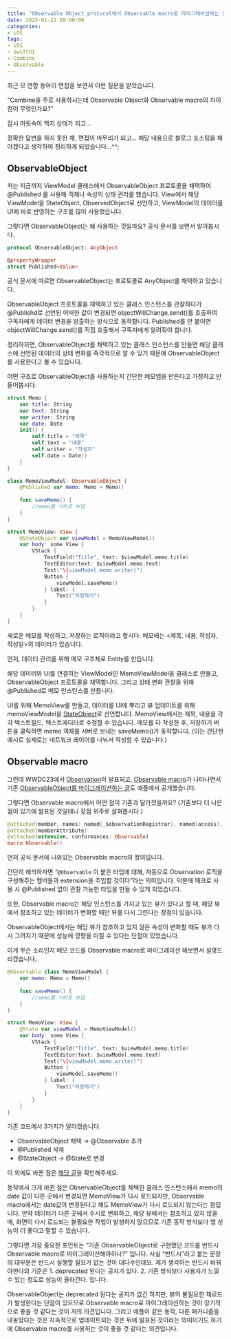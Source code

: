 ```yaml
---
title: "Observable Object protocol에서 Observable macro로 마이그레이션하는 것이 꼭 필요할까?"
date: 2025-01-21 00:00:00
categories:
- iOS
tags:
- iOS
- SwiftUI
- Combine
- Observable
---
```


최근 모 연합 동아리 면접을 보면서 이런 질문을 받았습니다.

“Combine을 주로 사용하시는데 Observable Object와 Observable macro의 차이점이 무엇인가요?”

잠시 머릿속이 백지 상태가 되고… 

정확한 답변을 하지 못한 채, 면접이 마무리가 되고… 해당 내용으로 블로그 포스팅을 해야겠다고 생각하여 정리하게 되었습니다…^^;


## ObservableObject

저는 지금까지 ViewModel 클래스에서 ObservableObject 프로토콜을 채택하여 @Published 를 사용해 객체나 속성의 상태 관리를 했습니다. View에서 해당 ViewModel을 StateObject, ObservedObject로 선언하고, ViewModel의 데이터를 UI에 바로 반영하는 구조를 많이 사용했습니다.


그렇다면 ObservableObject는 왜 사용하는 것일까요? 공식 문서를 보면서 알아봅시다.

```swift
protocol ObservableObject: AnyObject

@propertyWrapper
struct Published<Value>
```

공식 문서에 따르면 ObservableObject는 프로토콜로 AnyObject를 채택하고 있습니다.

ObservableObject 프로토콜을 채택하고 있는 클래스 인스턴스를 관찰하다가 @Publishd로 선언된 어떠한 값이 변경되면 objectWillChange.send()를 호출하여 구독자에게 데이터 변경을 방출하는 방식으로 동작합니다. Published를 안 붙이면  objectWillChange.send()를 직접 호출해서 구독자에게 알려줘야 합니다. 

정리하자면, ObservableObject를 채택하고 있는 클래스 인스턴스를 만들면 해당 클래스에 선언된 데이터의 상태 변화를 즉각적으로 알 수 있기 때문에  ObservableObject를 사용한다고 볼 수 있습니다. 

어떤 구조로 ObservableObject를 사용하는지 간단한 메모앱을 만든다고 가정하고 만들어봅시다.

```swift
struct Memo {
    var title: String
    var text: String
    var writer: String
    var date: Date
    init() {
        self.title = "제목"
        self.text = "내용"
        self.writer = "작성자"
        self.date = Date()
    }
}

class MemoViewModel: ObservableObject {
    @Published var memo: Memo = Memo()
    
    func saveMemo() {
        //memo를 서버로 보냄
    }
}

struct MemoView: View {
    @StateObject var viewModel = MemoViewModel()
    var body: some View {
        VStack {
            TextField("Title", text: $viewModel.memo.title)
            TextEditor(text: $viewModel.memo.text)
            Text("\(viewModel.memo.writer)")
            Button {
                viewModel.saveMemo()
            } label: {
                Text("저장하기")
            }
        }
    }
}
```

새로운 메모를 작성하고, 저장하는 로직이라고 합시다. 메모에는 <제목, 내용, 작성자, 작성일>의 데이터가 있습니다.

먼저, 데이터 관리를 위해 메모 구조체로 Entity를 만듭니다. 

해당 데이터와 UI를 연결하는 ViewModel인 MemoViewModel을 클래스로 만들고, ObservableObject 프로토콜을 채택합니다. 그리고 상태 변화 관찰을 위해 @Published로 메모 인스턴스를 만듭니다. 

UI를 위해 MemoView를 만들고, 데이터를 UI에 뿌리고 뷰 업데이트를 위해 memoViewModel을 [StateObject](https://developer.apple.com/documentation/swiftui/stateobject#overview)로 선언합니다. MemoView에서는 제목, 내용을 각각 텍스트필드, 텍스트에디터로 수정할 수 있습니다. 메모를 다 작성한 후, 저장하기 버튼을 클릭하면 memo 객체를 서버로 보내는 saveMemo()가 동작합니다. (이는 간단한 예시로 실제로는 네트워크 레이어를 나눠서 작성할 수 있습니다.)

## Observable macro

그런데 WWDC23에서 [Observation](https://developer.apple.com/documentation/observation)이 발표되고, [Observable macro](https://developer.apple.com/videos/play/wwdc2023/10149/)가 나타나면서 기존 [ObservableObject를 마이그레이션하는 글](https://developer.apple.com/documentation/swiftui/migrating-from-the-observable-object-protocol-to-the-observable-macro)도 애플에서 공개했습니다. 

그렇다면 Observable macro에서 어떤 점이 기존과 달라졌을까요? (기존보다 더 나은 점이 있기에 발표된 것일테니 장점 위주로 살펴봅시다.)

```swift
@attached(member, names: named(_$observationRegistrar), named(access), named(withMutation)) 
@attached(memberAttribute) 
@attached(extension, conformances: Observable) 
macro Observable()
```

먼저 공식 문서에 나와있는 Observable macro의 정의입니다.

간단히 해석하자면 “`@Observable` 이 붙은 타입에 대해, 자동으로 Observation 로직을 구성해주는 멤버들과 extension을 주입할 것이다”라는 의미입니다. 덕분에 매크로 사용 시 @Published 없이 관찰 가능한 타입을 만들 수 있게 되었습니다.

또한, Observable macro는 해당 인스턴스를 가지고 있는 뷰가 있다고 할 때, 해당 뷰에서 참조하고 있는 데이터가 변화할 때만 뷰를 다시 그린다는 장점이 있습니다.

ObservableObject에서는 해당 뷰가 참조하고 있지 않은 속성이 변화할 때도 뷰가 다시 그려지기 때문에 성능에 영향을 미칠 수 있다는 단점이 있었습니다.

이게 무슨 소리인지 메모 코드를 Observable macro로 마이그레이션 해보면서 설명드리겠습니다.

```swift
@Observable class MemoViewModel {
    var memo: Memo = Memo()
    
    func saveMemo() {
        //memo를 서버로 보냄
    }
}

struct MemoView: View {
    @State var viewModel = MemoViewModel()
    var body: some View {
        VStack {
            TextField("Title", text: $viewModel.memo.title)
            TextEditor(text: $viewModel.memo.text)
            Text("\(viewModel.memo.writer)")
            Button {
                viewModel.saveMemo()
            } label: {
                Text("저장하기")
            }
        }
    }
}

```

기존 코드에서 3가지가 달라졌습니다.

- ObservableObject 채택 → @Observable 추가
- @Published 삭제
- @StateObject → @State로 변경

이 외에도 바뀐 점은 [해당 글](https://developer.apple.com/documentation/swiftui/migrating-from-the-observable-object-protocol-to-the-observable-macro)을 확인해주세요.

동작에서 크게 바뀐 점은 ObservableObject를 채택한 클래스 인스턴스에서 memo의 date 값이 다른 곳에서 변경되면 MemoView가 다시 로드되지만, Observable macro에서는 date값이 변경된다고 해도 MemoView가 다시 로드되지 않는다는 점입니다. 만약 데이터가 다른 곳에서 수시로 변화하고, 해당 뷰에서는 참조하고 있지 않을 때, 화면이 다시 로드되는 불필요한 작업이 발생하지 않으므로 기존 동작 방식보다 앱 성능이 더 좋다고 말할 수 있습니다.

그렇다면 가장 중요한 포인트는 “기존 ObservableObject로 구현했던 코드를 반드시 Observable macro로 마이그레이션해야하나?” 입니다. 사실 “반드시”라고 붙는 문장의 대부분은 반드시 실행할 필요가 없는 것이 대다수인데요. 제가 생각하는 반드시 바꿔야한다의 기준은 1. deprecated 된다는 공지가 있다. 2. 기존 방식보다 사용자가 느낄 수 있는 정도로 성능이 올라간다. 입니다.

ObservableObject는 deprecated 된다는 공지가 없긴 하지만, 뷰의 불필요한 재로드가 발생한다는 단점이 있으므로 Observable macro로 마이그레이션하는 것이 장기적으로 좋을 것 같다는 것이 저의 의견입니다. 그리고 애플이 같은 동작, 다른 매커니즘을 내놓았다는 것은 지속적으로 업데이트되는 것은 뒤에 발표된 것이라는 의미이기도 하기에 Observable macro를 사용하는 것이 좋을 것 같다는 의견입니다.